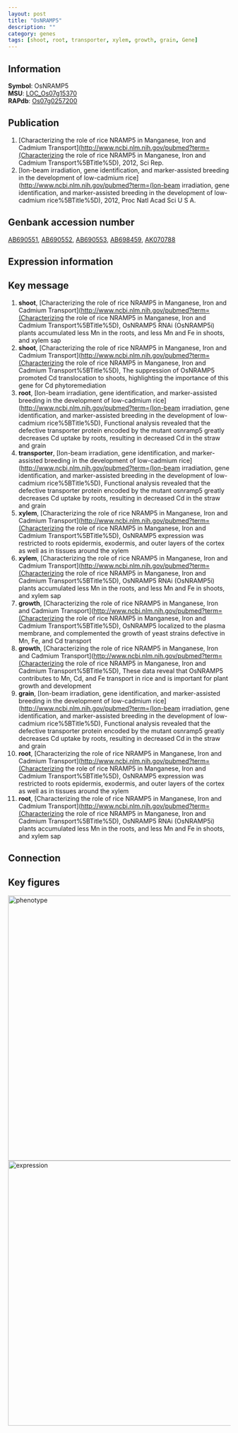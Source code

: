 ```yaml
---
layout: post
title: "OsNRAMP5"
description: ""
category: genes
tags: [shoot, root, transporter, xylem, growth, grain, Gene]
---
```


## Information
__Symbol__: OsNRAMP5  
__MSU__: [LOC_Os07g15370](http://rice.plantbiology.msu.edu/cgi-bin/ORF_infopage.cgi?orf=LOC_Os07g15370)  
__RAPdb__: [Os07g0257200](http://rapdb.dna.affrc.go.jp/viewer/gbrowse_details/irgsp1?name=Os07g0257200)  

## Publication
1. [Characterizing the role of rice NRAMP5 in Manganese, Iron and Cadmium Transport](http://www.ncbi.nlm.nih.gov/pubmed?term=(Characterizing the role of rice NRAMP5 in Manganese, Iron and Cadmium Transport%5BTitle%5D), 2012, Sci Rep.
2. [Ion-beam irradiation, gene identification, and marker-assisted breeding in the development of low-cadmium rice](http://www.ncbi.nlm.nih.gov/pubmed?term=(Ion-beam irradiation, gene identification, and marker-assisted breeding in the development of low-cadmium rice%5BTitle%5D), 2012, Proc Natl Acad Sci U S A.

## Genbank accession number
[AB690551](http://www.ncbi.nlm.nih.gov/nuccore/AB690551), [AB690552](http://www.ncbi.nlm.nih.gov/nuccore/AB690552), [AB690553](http://www.ncbi.nlm.nih.gov/nuccore/AB690553), [AB698459](http://www.ncbi.nlm.nih.gov/nuccore/AB698459), [AK070788](http://www.ncbi.nlm.nih.gov/nuccore/AK070788)

## Expression information

## Key message
1. __shoot__, [Characterizing the role of rice NRAMP5 in Manganese, Iron and Cadmium Transport](http://www.ncbi.nlm.nih.gov/pubmed?term=(Characterizing the role of rice NRAMP5 in Manganese, Iron and Cadmium Transport%5BTitle%5D),  OsNRAMP5 RNAi (OsNRAMP5i) plants accumulated less Mn in the roots, and less Mn and Fe in shoots, and xylem sap
2. __shoot__, [Characterizing the role of rice NRAMP5 in Manganese, Iron and Cadmium Transport](http://www.ncbi.nlm.nih.gov/pubmed?term=(Characterizing the role of rice NRAMP5 in Manganese, Iron and Cadmium Transport%5BTitle%5D),  The suppression of OsNRAMP5 promoted Cd translocation to shoots, highlighting the importance of this gene for Cd phytoremediation
3. __root__, [Ion-beam irradiation, gene identification, and marker-assisted breeding in the development of low-cadmium rice](http://www.ncbi.nlm.nih.gov/pubmed?term=(Ion-beam irradiation, gene identification, and marker-assisted breeding in the development of low-cadmium rice%5BTitle%5D),  Functional analysis revealed that the defective transporter protein encoded by the mutant osnramp5 greatly decreases Cd uptake by roots, resulting in decreased Cd in the straw and grain
4. __transporter__, [Ion-beam irradiation, gene identification, and marker-assisted breeding in the development of low-cadmium rice](http://www.ncbi.nlm.nih.gov/pubmed?term=(Ion-beam irradiation, gene identification, and marker-assisted breeding in the development of low-cadmium rice%5BTitle%5D),  Functional analysis revealed that the defective transporter protein encoded by the mutant osnramp5 greatly decreases Cd uptake by roots, resulting in decreased Cd in the straw and grain
5. __xylem__, [Characterizing the role of rice NRAMP5 in Manganese, Iron and Cadmium Transport](http://www.ncbi.nlm.nih.gov/pubmed?term=(Characterizing the role of rice NRAMP5 in Manganese, Iron and Cadmium Transport%5BTitle%5D),  OsNRAMP5 expression was restricted to roots epidermis, exodermis, and outer layers of the cortex as well as in tissues around the xylem
6. __xylem__, [Characterizing the role of rice NRAMP5 in Manganese, Iron and Cadmium Transport](http://www.ncbi.nlm.nih.gov/pubmed?term=(Characterizing the role of rice NRAMP5 in Manganese, Iron and Cadmium Transport%5BTitle%5D),  OsNRAMP5 RNAi (OsNRAMP5i) plants accumulated less Mn in the roots, and less Mn and Fe in shoots, and xylem sap
7. __growth__, [Characterizing the role of rice NRAMP5 in Manganese, Iron and Cadmium Transport](http://www.ncbi.nlm.nih.gov/pubmed?term=(Characterizing the role of rice NRAMP5 in Manganese, Iron and Cadmium Transport%5BTitle%5D),  OsNRAMP5 localized to the plasma membrane, and complemented the growth of yeast strains defective in Mn, Fe, and Cd transport
8. __growth__, [Characterizing the role of rice NRAMP5 in Manganese, Iron and Cadmium Transport](http://www.ncbi.nlm.nih.gov/pubmed?term=(Characterizing the role of rice NRAMP5 in Manganese, Iron and Cadmium Transport%5BTitle%5D),  These data reveal that OsNRAMP5 contributes to Mn, Cd, and Fe transport in rice and is important for plant growth and development
9. __grain__, [Ion-beam irradiation, gene identification, and marker-assisted breeding in the development of low-cadmium rice](http://www.ncbi.nlm.nih.gov/pubmed?term=(Ion-beam irradiation, gene identification, and marker-assisted breeding in the development of low-cadmium rice%5BTitle%5D),  Functional analysis revealed that the defective transporter protein encoded by the mutant osnramp5 greatly decreases Cd uptake by roots, resulting in decreased Cd in the straw and grain
10. __root__, [Characterizing the role of rice NRAMP5 in Manganese, Iron and Cadmium Transport](http://www.ncbi.nlm.nih.gov/pubmed?term=(Characterizing the role of rice NRAMP5 in Manganese, Iron and Cadmium Transport%5BTitle%5D),  OsNRAMP5 expression was restricted to roots epidermis, exodermis, and outer layers of the cortex as well as in tissues around the xylem
11. __root__, [Characterizing the role of rice NRAMP5 in Manganese, Iron and Cadmium Transport](http://www.ncbi.nlm.nih.gov/pubmed?term=(Characterizing the role of rice NRAMP5 in Manganese, Iron and Cadmium Transport%5BTitle%5D),  OsNRAMP5 RNAi (OsNRAMP5i) plants accumulated less Mn in the roots, and less Mn and Fe in shoots, and xylem sap

## Connection

## Key figures
<img src="http://ricencode.github.io/images/OsNRAMP5.pheno.png" alt="phenotype"  style="width: 600px;"/>

<img src="http://ricencode.github.io/images/OsNRAMP5.exp.png" alt="expression"  style="width: 600px;"/>


